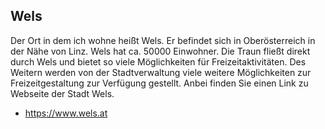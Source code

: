 ## Wels
Der Ort in dem ich wohne heißt Wels. Er befindet sich in Oberösterreich in der Nähe von Linz. Wels hat ca. 50000 Einwohner. Die Traun fließt direkt durch Wels und bietet so viele Möglichkeiten für Freizeitaktivitäten. Des Weitern werden von der Stadtverwaltung viele weitere Möglichkeiten zur Freizeitgestaltung zur Verfügung gestellt. Anbei finden Sie einen Link zu Webseite der Stadt Wels.

+ https://www.wels.at

